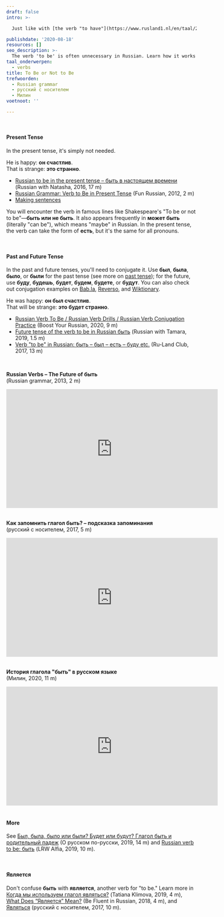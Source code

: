 ```yaml
---
draft: false
intro: >-

  Just like with [the verb "to have"](https://www.rusland1.nl/en/taal/200219-hebben/), there's something odd about the verb "to be" in Russian. It does exist—it's called **быть**—but it often goes missing in sentences, unless you're speaking in the past or future tense. In the present tense, it's frequently omitted.

publishdate: '2020-08-18'
resources: []
seo_description: >-
  The verb 'to be' is often unnecessary in Russian. Learn how it works and when it's used.
taal_onderwerpen:
  - verbs
title: To Be or Not to Be
trefwoorden:
  - Russian grammar
  - русский с носителем
  - Милин
voetnoot: ''

---
```


<br/>

#### Present Tense

In the present tense, it's simply not needed.

He is happy: **он счастлив**.<br/>That is strange: **это странно**.

- [Russian to be in the present tense – быть в настоящем времени](https://youtu.be/VX7k8umO7to) (Russian with Natasha, 2016, 17 m) 
- [Russian Grammar: Verb to Be in Present Tense](https://youtu.be/pBOJXGDlzVA) (Fun Russian, 2012, 2 m)
- [Making sentences](https://www.rusland1.nl/en/taal/190525-zinnen-maken/)

You will encounter the verb in famous lines like Shakespeare's "To be or not to be"—**быть или не быть**. It also appears frequently in **может быть** (literally "can be"), which means "maybe" in Russian. In the present tense, the verb can take the form of **есть**, but it's the same for all pronouns.

<br/>

#### Past and Future Tense

In the past and future tenses, you'll need to conjugate it. Use **был**, **была**, **было**, or **были** for the past tense (see more on [past tense](https://www.rusland1.nl/en/taal/200217-verleden-tijd/)); for the future, use **буду**, **будешь**, **будет**, **будем**, **будете**, or **будут**. You can also check out conjugation examples on [Bab.la](https://www.babla.ru/%D1%81%D0%BF%D1%80%D1%8F%D0%B6%D0%B5%D0%BD%D0%B8%D1%8F/%D1%80%D1%83%D1%81%D1%81%D0%BA%D0%B8%D0%B9/%D0%B1%D1%8B%D1%82%D1%8C), [Reverso](https://glagol.reverso.net/%D1%81%D0%BF%D1%80%D1%8F%D0%B6%D0%B5%D0%BD%D0%B8%D0%B5-%D1%80%D1%83%D1%81%D1%81%D0%BA%D0%B8%D0%B9-%D0%B3%D0%BB%D0%B0%D0%B3%D0%BE%D0%BB-%D0%B1%D1%8B%D1%82%D1%8C.html), and [Wiktionary](https://ru.wiktionary.org/wiki/%D0%B1%D1%8B%D1%82%D1%8C).

He was happy: **он был счастлив**.<br/>That will be strange: **это будет странно**.

- [Russian Verb To Be / Russian Verb Drills / Russian Verb Conjugation Practice](https://youtu.be/ohHLWinGmyA) (Boost Your Russian, 2020, 9 m)
- [Future tense of the verb to be in Russian быть](https://youtu.be/7RXJDY4UE84) (Russian with Tamara, 2019, 1.5 m)
- [Verb "to be" in Russian: быть – был – есть – буду etc.](https://www.youtube.com/watch?v=TYd9rm7z6V8) (Ru-Land Club, 2017, 13 m)

<br/>

**Russian Verbs – The Future of быть**<br/>
(Russian grammar, 2013, 2 m)

<iframe width="560" height="315" src="https://www.youtube.com/embed/gajqybvCjt0" frameborder="0" allow="accelerometer; autoplay; encrypted-media; gyroscope; picture-in-picture" allowfullscreen></iframe>

<br/>
<br/>

**Как запомнить глагол быть? – подсказка запоминания**<br/>
(русский с носителем, 2017, 5 m)

<iframe width="560" height="315" src="https://www.youtube.com/embed/tonuly_80X8" frameborder="0" allow="accelerometer; autoplay; encrypted-media; gyroscope; picture-in-picture" allowfullscreen></iframe>

<br/>
<br/>

**История глагола "быть" в русском языке**<br/>
(Милин, 2020, 11 m)

<iframe width="560" height="315" src="https://www.youtube.com/embed/HRjAAgylHfA" frameborder="0" allow="accelerometer; autoplay; encrypted-media; gyroscope; picture-in-picture" allowfullscreen></iframe>

<br/>
<br/>

#### More

See [Был, была, было или были? Будет или будут? Глагол быть и родительный падеж](https://youtu.be/-_S5sRB83uo) (О русском по-русски, 2019, 14 m) and [Russian verb to be: быть](https://youtu.be/F6418XbU7Hs) (LRW Alfia, 2019, 10 m).

<br/>

#### Является

Don't confuse **быть** with **является**, another verb for "to be." Learn more in [Когда мы используем глагол являться?](https://youtu.be/Y7H_7h2ieII) (Tatiana Klimova, 2019, 4 m), [What Does “Является” Mean?](https://youtu.be/XqtPr2iJbsQ) (Be Fluent in Russian, 2018, 4 m), and [Являться](https://youtu.be/GiHJBIkePTU) (русский с носителем, 2017, 10 m).
